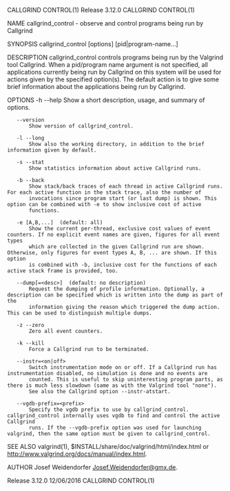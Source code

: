 CALLGRIND CONTROL(1)                                              Release 3.12.0                                              CALLGRIND CONTROL(1)

NAME
       callgrind_control - observe and control programs being run by Callgrind

SYNOPSIS
       callgrind_control [options] [pid|program-name...]

DESCRIPTION
       callgrind_control controls programs being run by the Valgrind tool Callgrind. When a pid/program name argument is not specified, all
       applications currently being run by Callgrind on this system will be used for actions given by the specified option(s). The default action
       is to give some brief information about the applications being run by Callgrind.

OPTIONS
       -h --help
           Show a short description, usage, and summary of options.

       --version
           Show version of callgrind_control.

       -l --long
           Show also the working directory, in addition to the brief information given by default.

       -s --stat
           Show statistics information about active Callgrind runs.

       -b --back
           Show stack/back traces of each thread in active Callgrind runs. For each active function in the stack trace, also the number of
           invocations since program start (or last dump) is shown. This option can be combined with -e to show inclusive cost of active
           functions.

       -e [A,B,...]  (default: all)
           Show the current per-thread, exclusive cost values of event counters. If no explicit event names are given, figures for all event types
           which are collected in the given Callgrind run are shown. Otherwise, only figures for event types A, B, ... are shown. If this option
           is combined with -b, inclusive cost for the functions of each active stack frame is provided, too.

       --dump[=<desc>]  (default: no description)
           Request the dumping of profile information. Optionally, a description can be specified which is written into the dump as part of the
           information giving the reason which triggered the dump action. This can be used to distinguish multiple dumps.

       -z --zero
           Zero all event counters.

       -k --kill
           Force a Callgrind run to be terminated.

       --instr=<on|off>
           Switch instrumentation mode on or off. If a Callgrind run has instrumentation disabled, no simulation is done and no events are
           counted. This is useful to skip uninteresting program parts, as there is much less slowdown (same as with the Valgrind tool "none").
           See also the Callgrind option --instr-atstart.

       --vgdb-prefix=<prefix>
           Specify the vgdb prefix to use by callgrind_control. callgrind_control internally uses vgdb to find and control the active Callgrind
           runs. If the --vgdb-prefix option was used for launching valgrind, then the same option must be given to callgrind_control.

SEE ALSO
       valgrind(1), $INSTALL/share/doc/valgrind/html/index.html or http://www.valgrind.org/docs/manual/index.html.

AUTHOR
       Josef Weidendorfer <Josef.Weidendorfer@gmx.de>.

Release 3.12.0                                                      12/06/2016                                                CALLGRIND CONTROL(1)
